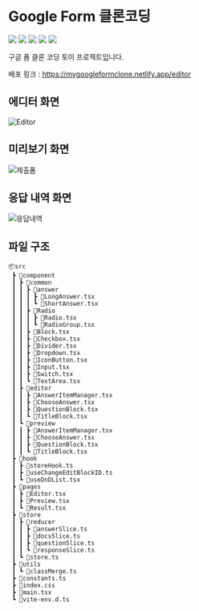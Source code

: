 # Google Form 클론코딩
<img src="https://img.shields.io/badge/TypeScript-3178C6?style=for-the-badge&logo=TypeScript&logoColor=white"> <img src="https://img.shields.io/badge/Vite-646CFF?style=for-the-badge&logo=Vite&logoColor=white"> <img src="https://img.shields.io/badge/React-61DAFB?style=for-the-badge&logo=React&logoColor=white"> <img src="https://img.shields.io/badge/Redux-764ABC?style=for-the-badge&logo=Redux&logoColor=white"> <img src="https://img.shields.io/badge/TailwindCSS-06B6D4?style=for-the-badge&logo=TailwindCSS&logoColor=white">



구글 폼 클론 코딩 토이 프로젝트입니다.

배포 링크 : https://mygoogleformclone.netlify.app/editor

## 에디터 화면
![Editor](https://github.com/bh2980/googleFormClone/assets/74360958/726aab02-ce24-49d4-abff-9273d00a1c79)

## 미리보기 화면
![제출폼](https://github.com/bh2980/googleFormClone/assets/74360958/b056ec43-7f05-4997-a047-7e70b4f1ae19)

## 응답 내역 화면
![응답내역](https://github.com/bh2980/googleFormClone/assets/74360958/f1b1d62e-49ec-4c6c-ada5-4826e88e6544)


## 파일 구조

```
📦src
 ┣ 📂component
 ┃ ┣ 📂common
 ┃ ┃ ┣ 📂answer
 ┃ ┃ ┃ ┣ 📜LongAnswer.tsx
 ┃ ┃ ┃ ┗ 📜ShortAnswer.tsx
 ┃ ┃ ┣ 📂Radio
 ┃ ┃ ┃ ┣ 📜Radio.tsx
 ┃ ┃ ┃ ┗ 📜RadioGroup.tsx
 ┃ ┃ ┣ 📜Block.tsx
 ┃ ┃ ┣ 📜Checkbox.tsx
 ┃ ┃ ┣ 📜Divider.tsx
 ┃ ┃ ┣ 📜Dropdown.tsx
 ┃ ┃ ┣ 📜IconButton.tsx
 ┃ ┃ ┣ 📜Input.tsx
 ┃ ┃ ┣ 📜Switch.tsx
 ┃ ┃ ┗ 📜TextArea.tsx
 ┃ ┣ 📂editor
 ┃ ┃ ┣ 📜AnswerItemManager.tsx
 ┃ ┃ ┣ 📜ChooseAnswer.tsx
 ┃ ┃ ┣ 📜QuestionBlock.tsx
 ┃ ┃ ┗ 📜TitleBlock.tsx
 ┃ ┗ 📂preview
 ┃ ┃ ┣ 📜AnswerItemManager.tsx
 ┃ ┃ ┣ 📜ChooseAnswer.tsx
 ┃ ┃ ┣ 📜QuestionBlock.tsx
 ┃ ┃ ┗ 📜TitleBlock.tsx
 ┣ 📂hook
 ┃ ┣ 📜storeHook.ts
 ┃ ┣ 📜useChangeEditBlockID.ts
 ┃ ┗ 📜useDnDList.tsx
 ┣ 📂pages
 ┃ ┣ 📜Editor.tsx
 ┃ ┣ 📜Preview.tsx
 ┃ ┗ 📜Result.tsx
 ┣ 📂store
 ┃ ┣ 📂reducer
 ┃ ┃ ┣ 📜answerSlice.ts
 ┃ ┃ ┣ 📜docsSlice.ts
 ┃ ┃ ┣ 📜questionSlice.ts
 ┃ ┃ ┗ 📜responseSlice.ts
 ┃ ┗ 📜store.ts
 ┣ 📂utils
 ┃ ┗ 📜classMerge.ts
 ┣ 📜constants.ts
 ┣ 📜index.css
 ┣ 📜main.tsx
 ┗ 📜vite-env.d.ts
```
